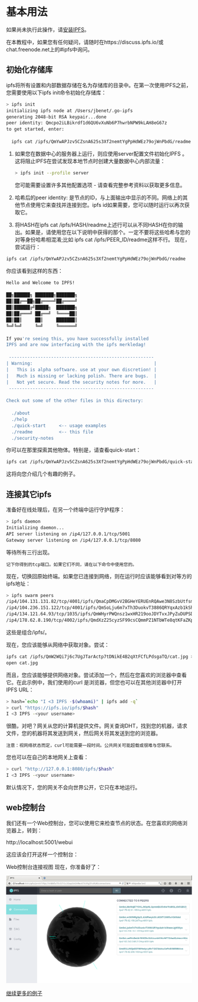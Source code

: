 # 基本用法
如果尚未执行此操作，请[安装IPFS](./install.md)。

在本教程中，如果您有任何疑问，请随时在https://discuss.ipfs.io/或chat.freenode.net上的#ipfs中询问。

## 初始化存储库
ipfs将所有设置和内部数据存储在名为存储库的目录中。在第一次使用IPFS之前，您需要使用以下ipfs init命令初始化存储库：
```sh
> ipfs init
initializing ipfs node at /Users/jbenet/.go-ipfs
generating 2048-bit RSA keypair...done
peer identity: Qmcpo2iLBikrdf1d6QU6vXuNb6P7hwrbNPW9kLAH8eG67z
to get started, enter:

  ipfs cat /ipfs/QmYwAPJzv5CZsnA625s3Xf2nemtYgPpHdWEz79ojWnPbdG/readme
```
1. 如果您在数据中心的服务器上运行，则应使用server配置文件初始化IPFS 。这将阻止IPFS在尝试发现本地节点时创建大量数据中心内部流量：
    ```sh
    > ipfs init --profile server
    ```
    您可能需要设置许多其他配置选项 - 请查看完整参考资料以获取更多信息。

2. 哈希后的peer identity: 是节点的ID，与上面输出中显示的不同。网络上的其他节点使用它来查找并连接到您。ipfs id如果需要，您可以随时运行以再次获取它。
3. 将HASH在ipfs cat /ipfs/HASH/readme上述行可以从不同HASH在你的输出。如果是，请使用您在以下说明中获得的那个。一定不要将这些哈希与您的对等身份哈希相混淆;比如 ipfs cat /ipfs/PEER_ID/readme这样不行。
现在，尝试运行：
```sh
ipfs cat /ipfs/QmYwAPJzv5CZsnA625s3Xf2nemtYgPpHdWEz79ojWnPbdG/readme
```
你应该看到这样的东西：
```sh
Hello and Welcome to IPFS!

██╗██████╗ ███████╗███████╗
██║██╔══██╗██╔════╝██╔════╝
██║██████╔╝█████╗  ███████╗
██║██╔═══╝ ██╔══╝  ╚════██║
██║██║     ██║     ███████║
╚═╝╚═╝     ╚═╝     ╚══════╝

If you're seeing this, you have successfully installed
IPFS and are now interfacing with the ipfs merkledag!

 -------------------------------------------------------
| Warning:                                              |
|   This is alpha software. use at your own discretion! |
|   Much is missing or lacking polish. There are bugs.  |
|   Not yet secure. Read the security notes for more.   |
 -------------------------------------------------------

Check out some of the other files in this directory:

  ./about
  ./help
  ./quick-start     <-- usage examples
  ./readme          <-- this file
  ./security-notes
```
你可以在那里探索其他物体。特别是，请查看quick-start：
```sh
ipfs cat /ipfs/QmYwAPJzv5CZsnA625s3Xf2nemtYgPpHdWEz79ojWnPbdG/quick-start
```
这将向您介绍几个有趣的例子。

## 连接其它ipfs
准备好在线处理后，在另一个终端中运行守护程序：
```sh
> ipfs daemon
Initializing daemon...
API server listening on /ip4/127.0.0.1/tcp/5001
Gateway server listening on /ip4/127.0.0.1/tcp/8080
```
等待所有三行出现。

`记下你得到的tcp端口。如果它们不同，请在以下命令中使用您的。`

现在，切换回原始终端。如果您已连接到网络，则在运行时应该能够看到对等方的ipfs地址：
```sh
> ipfs swarm peers
/ip4/104.131.131.82/tcp/4001/ipfs/QmaCpDMGvV2BGHeYERUEnRQAwe3N8SzbUtfsmvsqQLuvuJ
/ip4/104.236.151.122/tcp/4001/ipfs/QmSoLju6m7xTh3DuokvT3886QRYqxAzb1kShaanJgW36yx
/ip4/134.121.64.93/tcp/1035/ipfs/QmWHyrPWQnsz1wxHR219ooJDYTvxJPyZuDUPSDpdsAovN5
/ip4/178.62.8.190/tcp/4002/ipfs/QmdXzZ25cyzSF99csCQmmPZ1NTbWTe8qtKFaZKpZQPdTFB
```

这些是组合<transport address>/ipfs/<hash-of-public-key>。

现在，您应该能够从网络中获取对象。尝试：
```sh
ipfs cat /ipfs/QmW2WQi7j6c7UgJTarActp7tDNikE4B2qXtFCfLPdsgaTQ/cat.jpg >cat.jpg
open cat.jpg
```

而且，您应该能够提供网络对象。尝试添加一个，然后在您喜欢的浏览器中查看它。在此示例中，我们使用的curl 是浏览器，但您也可以在其他浏览器中打开IPFS URL：
```sh
> hash=`echo "I <3 IPFS -$(whoami)" | ipfs add -q`
> curl "https://ipfs.io/ipfs/$hash"
I <3 IPFS -<your username>
```
很酷，对吧？网关从您的计算机提供文件。网关查询DHT，找到您的机器，请求文件，您的机器将其发送到网关，然后网关将其发送到您的浏览器。

`注意：视网络状态而定，curl可能需要一段时间。公共网关可能超载或很难与您联系。`

您也可以在自己的本地网关上查看：
```sh
> curl "http://127.0.0.1:8080/ipfs/$hash"
I <3 IPFS -<your username>
```
默认情况下，您的网关不会向世界公开，它只在本地运行。

## web控制台
我们还有一个Web控制台，您可以使用它来检查节点的状态。在您喜欢的网络浏览器上，转到：

http://localhost:5001/webui

这应该会打开这样一个控制台：

Web控制台连接视图
现在，你准备好了：

![webui-connection.png](./webui-connection.png)

[继续更多的例子](../examples/basic-examples.md)